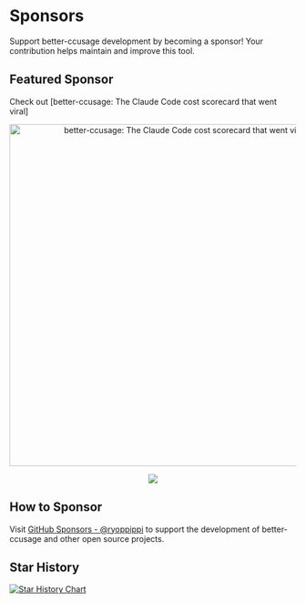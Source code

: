 # Sponsors

Support better-ccusage development by becoming a sponsor! Your contribution helps maintain and improve this tool.

## Featured Sponsor

Check out [better-ccusage: The Claude Code cost scorecard that went viral]

<p align="center">
    <a href="https://www.youtube.com/watch?v=Ak6qpQ5qdgk">
        <img src="/ccusage_thumbnail.png" alt="better-ccusage: The Claude Code cost scorecard that went viral" width="600">
    </a>
</p>

<p align="center">
    <a href="https://github.com/sponsors/ryoppippi">
        <img src="https://cdn.jsdelivr.net/gh/ryoppippi/sponsors@main/sponsors.svg">
    </a>
</p>

## How to Sponsor

Visit [GitHub Sponsors - @ryoppippi](https://github.com/sponsors/ryoppippi) to support the development of better-ccusage and other open source projects.

## Star History

<a href="https://www.star-history.com/#ryoppippi/better-ccusage&Date">
    <picture>
        <source media="(prefers-color-scheme: dark)" srcset="https://api.star-history.com/svg?repos=ryoppippi/better-ccusage&type=Date&theme=dark" />
        <source media="(prefers-color-scheme: light)" srcset="https://api.star-history.com/svg?repos=ryoppippi/better-ccusage&type=Date" />
        <img alt="Star History Chart" src="https://api.star-history.com/svg?repos=ryoppippi/better-ccusage&type=Date" />
    </picture>
</a>
